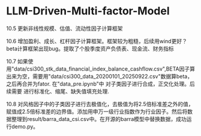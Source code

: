 # LLM-Driven-Multi-factor-Model

10.5 更新非线性规模、估值、流动性因子计算框架

10.6 增加盈利、成长、杠杆因子计算框架。框架较为粗糙，后续用wind更好？beta计算框架出现bug。提取了个股季度资产负债表、现金流、财务指标

10.7 如果使用"data/csi300_stk_data_financial_index_balance_cashflow.csv",BETA因子算出来为空，需要用"data/csi300_data_20200101_20250922.csv"数据算beta，之后再合并为fator. 在"data_pre.ipynb"中 对子类因子进行合成，正交化处理。后续需要
进行标准化、缩尾、缺失值填充处理.

10.8 对风格因子中的子类因子进行去极值化，去极值为将2.5倍标准差之外的值，赋值成2.5倍标准差的边界值。添加用申万一级行业指数作为行业因子。然后将数据整理到result/barra_data_csi.csv中。在开源的barra模型中替换数据，成功运行demo.py。